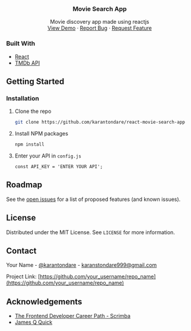 
<p align="center">
  <h3 align="center">Movie Search App</h3>

  <p align="center">
    Movie discovery app made using reactjs
    <br />
    <a href="https://react-movie-search-app-pi.vercel.app/">View Demo</a>
    ·
    <a href="https://github.com/karantondare/react-movie-search-app/issues">Report Bug</a>
    ·
    <a href="https://github.com/karantondare/react-movie-search-app/issues">Request Feature</a>
  </p>
</p>

### Built With

* [React](https://reactjs.org/)
* [TMDb API](https://developers.themoviedb.org/3)

<!-- GETTING STARTED -->
## Getting Started

### Installation

1. Clone the repo
   ```sh
   git clone https://github.com/karantondare/react-movie-search-app
   ```
2. Install NPM packages
   ```sh
   npm install
   ```
4. Enter your API in `config.js`
   ```JS
   const API_KEY = 'ENTER YOUR API';
   ```

<!-- ROADMAP -->
## Roadmap

See the [open issues](https://github.com/karantondare/react-movie-search-app/issues) for a list of proposed features (and known issues).

<!-- LICENSE -->
## License

Distributed under the MIT License. See `LICENSE` for more information.

<!-- CONTACT -->
## Contact

Your Name - [@karantondare](https://twitter.com/karantondare) - karanstondare999@gmail.com

Project Link: [https://github.com/your_username/repo_name](https://github.com/your_username/repo_name)

<!-- ACKNOWLEDGEMENTS -->
## Acknowledgements
* [The Frontend Developer Career Path - Scrimba](https://scrimba.com/learn/frontend)
* [James Q Quick](https://twitter.com/jamesqquick)
